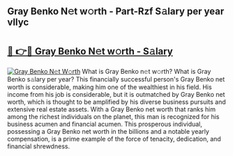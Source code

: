 ## Gray Benko N𝚎t w𝚘rth - Part-Rzf S𝚊lary per year vlIyc

# <h2><a href="http://gc343ri.nevu.top/?p=Gray+Benko">🔗 👉🔴 Gray Benko N𝚎t w𝚘rth - S𝚊lary</a></h2>

[![Gray Benko N𝚎t W𝚘rth](https://i.imgur.com/Oavwk0R.jpeg)](http://gc343ri.nevu.top/?p=Gray+Benko)
What is Gray Benko n𝚎t w𝚘rth? What is Gray Benko s𝚊lary per year?
This financially successful person's Gray Benko net worth is considerable, making him one of the wealthiest in his field. His income from his job is considerable, but it is outmatched by Gray Benko net worth, which is thought to be amplified by his diverse business pursuits and extensive real estate assets. With a Gray Benko net worth that ranks him among the richest individuals on the planet, this man is recognized for his business acumen and financial acumen. This prosperous individual, possessing a Gray Benko net worth in the billions and a notable yearly compensation, is a prime example of the force of tenacity, dedication, and financial shrewdness.
